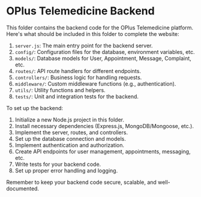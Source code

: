 # OPlus Telemedicine Backend

This folder contains the backend code for the OPlus Telemedicine platform. Here's what should be included in this folder to complete the website:

1. `server.js`: The main entry point for the backend server.
2. `config/`: Configuration files for the database, environment variables, etc.
3. `models/`: Database models for User, Appointment, Message, Complaint, etc.
4. `routes/`: API route handlers for different endpoints.
5. `controllers/`: Business logic for handling requests.
6. `middleware/`: Custom middleware functions (e.g., authentication).
7. `utils/`: Utility functions and helpers.
8. `tests/`: Unit and integration tests for the backend.

To set up the backend:

1. Initialize a new Node.js project in this folder.
2. Install necessary dependencies (Express.js, MongoDB/Mongoose, etc.).
3. Implement the server, routes, and controllers.
4. Set up the database connection and models.
5. Implement authentication and authorization.
6. Create API endpoints for user management, appointments, messaging, etc.
7. Write tests for your backend code.
8. Set up proper error handling and logging.

Remember to keep your backend code secure, scalable, and well-documented.